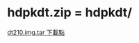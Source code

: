 # hdpkdt.zip = hdpkdt/
[dt210.img.tar 下載點](https://drive.google.com/file/d/1oM1oc4Lw-J_PMUSKEOVRMXVKTcIPl76R/view?usp=sharing)
